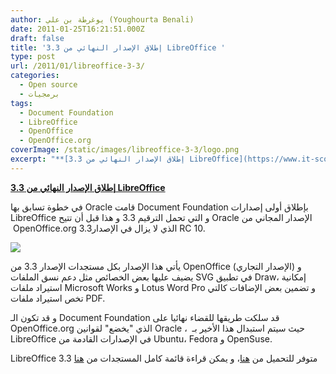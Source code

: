 ```yaml
---
author: يوغرطة بن علي (Youghourta Benali)
date: 2011-01-25T16:21:51.000Z
draft: false
title: 'إطلاق الإصدار النهائي من 3.3 LibreOffice '
type: post
url: /2011/01/libreoffice-3-3/
categories:
  - Open source
  - برمجيات
tags:
  - Document Foundation
  - LibreOffice
  - OpenOffice
  - OpenOffice.org
coverImage: /static/images/libreoffice-3-3/logo.png
excerpt: "**[إطلاق الإصدار النهائي من 3.3 LibreOffice](https://www.it-scoop.com/2011/01/libreoffice-3-3/)**\n\nفي خطوة تسابق بها Oracle قامت Document Foundation بإطلاق أولى إصدارات LibreOffice و التي تحمل الترقيم 3.3 و هذا قبل أن تتيح Oracle الإصدار المجاني من \_OpenOffice.org 3.3الذي لا يزال في الإصدار RC 10.\n\n\n\nيأتي هذا"
---
```

**[إطلاق الإصدار النهائي من 3.3 LibreOffice](https://www.it-scoop.com/2011/01/libreoffice-3-3/)**

في خطوة تسابق بها Oracle قامت Document Foundation بإطلاق أولى إصدارات LibreOffice و التي تحمل الترقيم 3.3 و هذا قبل أن تتيح Oracle الإصدار المجاني من  OpenOffice.org 3.3الذي لا يزال في الإصدار RC 10.

![](/static/images/libreoffice-3-3/logo.png)

يأتي هذا الإصدار بكل مستجدات الإصدار 3.3 من OpenOffice (الإصدار التجاري) و يضيف عليها بعض الخصائص مثل دعم نسق الملفات SVG في تطبيق Draw، إمكانية استيراد ملفات Microsoft Works و Lotus Word Pro و تضمين بعض الإضافات كالتي تخص استيراد ملفات PDF.

و قد تكون الـ Document Foundation قد سلكت طريقها للقضاء نهائيا على OpenOffice.org الذي "يخضع" لقوانين Oracle ،  حيث سيتم استبدال هذا الأخير بـ LibreOffice في الإصدارات القادمة من Ubuntu، Fedora و OpenSuse.

LibreOffice 3.3 متوفر للتحميل من [هنا](http://www.libreoffice.org/download/)، و يمكن قراءة قائمة كامل المستجدات من [هنا](http://www.libreoffice.org/download/new-features-and-fixes/)
